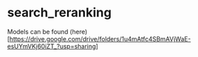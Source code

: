 # search_reranking

Models can be found (here)[https://drive.google.com/drive/folders/1u4mAtfc4SBmAVjWaE-esUYmVKj60iZT_?usp=sharing]
